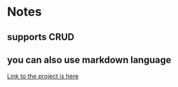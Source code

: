 # Notes

## supports CRUD
## you can also use markdown language 
<a href="https://sanjay-xdr.github.io/Notes/">Link to the project is here </a>
